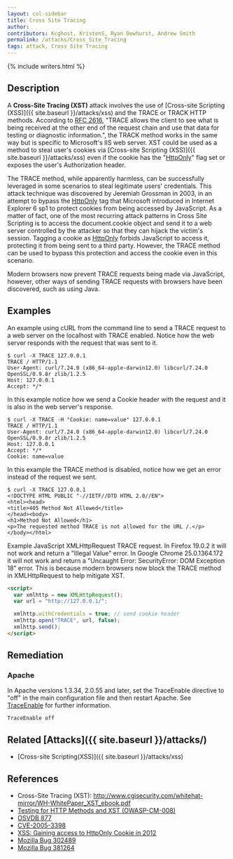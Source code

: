 ```yaml
---
layout: col-sidebar
title: Cross Site Tracing
author:
contributors: Kcghost, KristenS, Ryan Dewhurst, Andrew Smith
permalink: /attacks/Cross_Site_Tracing
tags: attack, Cross Site Tracing
---
```


{% include writers.html %}

## Description

A **Cross-Site Tracing (XST)** attack involves the use of [Cross-site
Scripting (XSS)]({{ site.baseurl }}/attacks/xss) and the TRACE
or TRACK HTTP methods. According to
[RFC 2616](http://www.w3.org/Protocols/rfc2616/rfc2616-sec9.html),
"TRACE allows the client to see what is being received at the other end
of the request chain and use that data for testing or diagnostic
information.", the TRACK method works in the same way but is specific to
Microsoft's IIS web server. XST could be used as a method to steal
user's cookies via [Cross-site Scripting
(XSS)]({{ site.baseurl }}/attacks/xss) even if the cookie has
the "[HttpOnly](../HttpOnly)" flag set or exposes the user's
Authorization header.

The TRACE method, while apparently harmless, can be successfully
leveraged in some scenarios to steal legitimate users' credentials. This
attack technique was discovered by Jeremiah Grossman in 2003, in an
attempt to bypass the [HttpOnly](../HttpOnly) tag that Microsoft
introduced in Internet Explorer 6 sp1 to protect cookies from being
accessed by JavaScript. As a matter of fact, one of the most recurring
attack patterns in Cross Site Scripting is to access the document.cookie
object and send it to a web server controlled by the attacker so that
they can hijack the victim's session. Tagging a cookie as
[HttpOnly](../HttpOnly) forbids JavaScript to access it,
protecting it from being sent to a third party. However, the TRACE
method can be used to bypass this protection and access the cookie even
in this scenario.

Modern browsers now prevent TRACE requests being made via JavaScript,
however, other ways of sending TRACE requests with browsers have been
discovered, such as using Java.

## Examples

An example using cURL from the command line to send a TRACE request to a
web server on the localhost with TRACE enabled. Notice how the web
server responds with the request that was sent to it.

```console
$ curl -X TRACE 127.0.0.1
TRACE / HTTP/1.1
User-Agent: curl/7.24.0 (x86_64-apple-darwin12.0) libcurl/7.24.0 OpenSSL/0.9.8r zlib/1.2.5
Host: 127.0.0.1
Accept: */*
```

In this example notice how we send a Cookie header with the request and
it is also in the web server's response.

```console
$ curl -X TRACE -H "Cookie: name=value" 127.0.0.1
TRACE / HTTP/1.1
User-Agent: curl/7.24.0 (x86_64-apple-darwin12.0) libcurl/7.24.0 OpenSSL/0.9.8r zlib/1.2.5
Host: 127.0.0.1
Accept: */*
Cookie: name=value
```

In this example the TRACE method is disabled, notice how we get an error
instead of the request we sent.

```console
$ curl -X TRACE 127.0.0.1
<!DOCTYPE HTML PUBLIC "-//IETF//DTD HTML 2.0//EN">
<html><head>
<title>405 Method Not Allowed</title>
</head><body>
<h1>Method Not Allowed</h1>
<p>The requested method TRACE is not allowed for the URL /.</p>
</body></html>
```

Example JavaScript XMLHttpRequest TRACE request. In Firefox 19.0.2 it
will not work and return a "Illegal Value" error. In Google Chrome
25.0.1364.172 it will not work and return a "Uncaught Error:
SecurityError: DOM Exception 18" error. This is because modern browsers
now block the TRACE method in XMLHttpRequest to help mitigate XST.

```html
<script>
  var xmlhttp = new XMLHttpRequest();
  var url = "http://127.0.0.1/";

  xmlhttp.withCredentials = true; // send cookie header
  xmlhttp.open("TRACE", url, false);
  xmlhttp.send();
</script>
```

## Remediation

### Apache

In Apache versions 1.3.34, 2.0.55 and later, set the TraceEnable
directive to "off" in the main configuration file and then restart
Apache. See
[TraceEnable](http://httpd.apache.org/docs/2.2/mod/core.html#traceenable)
for further information.

`TraceEnable off`

## Related [Attacks]({{ site.baseurl }}/attacks/)

- [Cross-site Scripting(XSS)]({{ site.baseurl }}/attacks/xss)

## References

- Cross-Site Tracing (XST):
  <http://www.cgisecurity.com/whitehat-mirror/WH-WhitePaper_XST_ebook.pdf>
- [Testing for HTTP Methods and XST
  (OWASP-CM-008)](<Testing_for_HTTP_Methods_and_XST_(OWASP-CM-008)> "wikilink")
- [OSVDB 877](https://vulners.com/osvdb/OSVDB:877)
- [CVE-2005-3398](https://nvd.nist.gov/vuln/detail/CVE-2005-3398)
- [XSS: Gaining access to HttpOnly Cookie
  in 2012](http://seckb.yehg.net/2012/06/xss-gaining-access-to-httponly-cookie.html)
- [Mozilla
  Bug 302489](https://bugzilla.mozilla.org/show_bug.cgi?id=302489)
- [Mozilla
  Bug 381264](https://bugzilla.mozilla.org/show_bug.cgi?id=381264)
